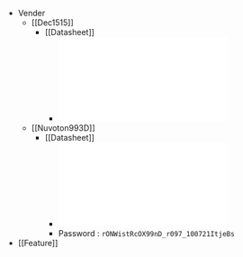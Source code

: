 - Vender
	- [[Dec1515]]
		- [[Datasheet]]
			- ![DEC1515_Datasheet_20190509.pdf](../assets/DEC1515_Datasheet_20190509_1660557959736_0.pdf)
	- [[Nuvoton993D]]
		- [[Datasheet]]
			- ![NPCX99nD_Rev0.97_DS_Wistron.pdf](../assets/NPCX99nD_Rev0.97_DS_Wistron_1661743216778_0.pdf)
			- Password : `rONWistRcOX99nD_r097_100721ItjeBs`
- [[Feature]]